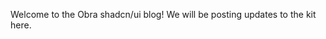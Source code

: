 <script context="module" lang="ts">
    import type { BlogFrontmatter } from '$lib/blog/types';

    export const metadata: BlogFrontmatter = {
        title: 'Hello world',
        date: '2025-06-26',
    }
</script>

Welcome to the Obra shadcn/ui blog! We will be posting updates to the kit here.
